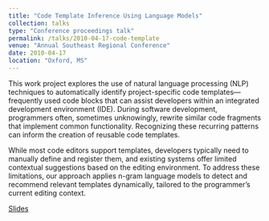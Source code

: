 ```yaml
---
title: "Code Template Inference Using Language Models"
collection: talks
type: "Conference proceedings talk"
permalink: /talks/2010-04-17-code-template
venue: "Annual Southeast Regional Conference"
date: 2010-04-17
location: "Oxford, MS"
---
```




This work project explores the use of natural language processing (NLP) techniques to automatically identify project-specific code templates—frequently used code blocks that can assist developers within an integrated development environment (IDE). During software development, programmers often, sometimes unknowingly, rewrite similar code fragments that implement common functionality. Recognizing these recurring patterns can inform the creation of reusable code templates.

While most code editors support templates, developers typically need to manually define and register them, and existing systems offer limited contextual suggestions based on the editing environment. To address these limitations, our approach applies n-gram language models to detect and recommend relevant templates dynamically, tailored to the programmer’s current editing context.

[Slides](/files/acmse2010.pdf)